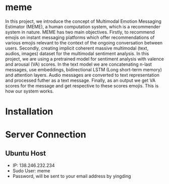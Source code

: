# meme
In this project, we introduce the concept of Multimodal Emotion Messaging Estimator (MEME), a human computation system, which is a recommender system in nature. MEME has two main objectives. Firstly, to recommend emojis on instant messaging platforms which offer recommendations of various emojis relevant to the context of the ongoing conversation between users. Secondly, creating implicit coherent massive multimodal (text, audios, images) dataset for the multimodal sentiment analysis. In this project, we are using a pretrained model for sentiment analysis with valence and arousal (VA) scores. In the text model we are concatenating n-last messages, use embeddings, bidirectional LSTM (Long short-term memory) and attention layers. Audio messages are converted to text representation and processed futher as a text message. Finally, as an output we get VA scores for the message and get respective to these scores emojis. This is how our system works.


# Installation

# Server Connection
## Ubuntu Host
* IP: 138.246.232.234
* Sudo User: meme
* Password, will be sent to your email address by yingding


